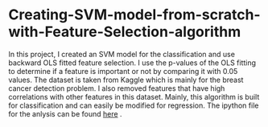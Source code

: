 # Creating-SVM-model-from-scratch-with-Feature-Selection-algorithm

In this project, I created an SVM model for the classification and use backward OLS fitted feature selection. I use the p-values of the OLS fitting to determine if a feature is important or
not by comparing it with 0.05 values. The dataset is taken from Kaggle which is mainly for the breast cancer detection problem. I also removed features that have high correlations with
other features in this dataset. Mainly, this algorithm is built for classification and can easily be modified for regression. The ipython file for the anlysis can be found <a href="https://github.com/Mithunprom/Creating-SVM-model-from-scratch-with-Feature-Selection-algorithm/blob/main/jupyter_file.ipynb">here</a> .

